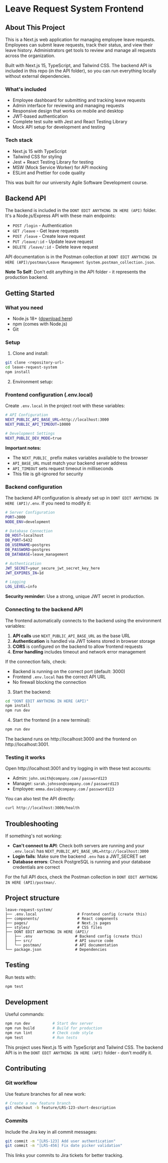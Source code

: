 # Leave Request System Frontend

## About This Project

This is a Next.js web application for managing employee leave requests. Employees can submit leave requests, track their status, and view their leave history. Administrators get tools to review and manage all requests across the organization.

Built with Next.js 15, TypeScript, and Tailwind CSS. The backend API is included in this repo (in the API folder), so you can run everything locally without external dependencies.

### What's included
- Employee dashboard for submitting and tracking leave requests
- Admin interface for reviewing and managing requests
- Responsive design that works on mobile and desktop
- JWT-based authentication
- Complete test suite with Jest and React Testing Library
- Mock API setup for development and testing

### Tech stack
- Next.js 15 with TypeScript
- Tailwind CSS for styling
- Jest + React Testing Library for testing
- MSW (Mock Service Worker) for API mocking
- ESLint and Prettier for code quality

This was built for our university Agile Software Development course.

## Backend API

The backend is included in the `DONT EDIT ANYTHING IN HERE (API)` folder. It's a Node.js/Express API with these main endpoints:

- `POST /login` - Authentication
- `GET /leave` - Get leave requests
- `POST /leave` - Create leave request
- `PUT /leave/:id` - Update leave request
- `DELETE /leave/:id` - Delete leave request

API documentation is in the Postman collection at `DONT EDIT ANYTHING IN HERE (API)/postman/Leave Management System.postman_collection.json`.

**Note To Self**: Don't edit anything in the API folder - it represents the production backend.

## Getting Started

### What you need

- Node.js 18+ ([download here](https://nodejs.org/))
- npm (comes with Node.js)
- Git

### Setup

1. Clone and install:
```bash
git clone <repository-url>
cd leave-request-system
npm install
```

2. Environment setup:

### Frontend configuration (.env.local)

Create `.env.local` in the project root with these variables:

```bash
# API Configuration
NEXT_PUBLIC_API_BASE_URL=http://localhost:3000
NEXT_PUBLIC_API_TIMEOUT=10000

# Development Settings
NEXT_PUBLIC_DEV_MODE=true
```

**Important notes:**
- The `NEXT_PUBLIC_` prefix makes variables available to the browser
- `API_BASE_URL` must match your backend server address
- `API_TIMEOUT` sets request timeout in milliseconds
- This file is git-ignored for security

### Backend configuration

The backend API configuration is already set up in `DONT EDIT ANYTHING IN HERE (API)/.env`. If you need to modify it:

```bash
# Server Configuration
PORT=3000
NODE_ENV=development

# Database Connection
DB_HOST=localhost
DB_PORT=5432
DB_USERNAME=postgres
DB_PASSWORD=postgres
DB_DATABASE=leave_management

# Authentication
JWT_SECRET=your_secure_jwt_secret_key_here
JWT_EXPIRES_IN=1d

# Logging
LOG_LEVEL=info
```

**Security reminder:** Use a strong, unique JWT secret in production.

### Connecting to the backend API

The frontend automatically connects to the backend using the environment variables:

1. **API calls** use `NEXT_PUBLIC_API_BASE_URL` as the base URL
2. **Authentication** is handled via JWT tokens stored in browser storage
3. **CORS** is configured on the backend to allow frontend requests
4. **Error handling** includes timeout and network error management

If the connection fails, check:
- Backend is running on the correct port (default: 3000)
- Frontend `.env.local` has the correct API URL
- No firewall blocking the connection

3. Start the backend:
```bash
cd "DONT EDIT ANYTHING IN HERE (API)"
npm install
npm run dev
```

4. Start the frontend (in a new terminal):
```bash
npm run dev
```

The backend runs on http://localhost:3000 and the frontend on http://localhost:3001.

### Testing it works

Open http://localhost:3001 and try logging in with these test accounts:
- Admin: `john.smith@company.com` / `password123`
- Manager: `sarah.johnson@company.com` / `password123`
- Employee: `emma.davis@company.com` / `password123`

You can also test the API directly:
```bash
curl http://localhost:3000/health
```

## Troubleshooting

If something's not working:

- **Can't connect to API**: Check both servers are running and your `.env.local` has `NEXT_PUBLIC_API_BASE_URL=http://localhost:3000`
- **Login fails**: Make sure the backend `.env` has a JWT_SECRET set
- **Database errors**: Check PostgreSQL is running and your database credentials are correct

For the full API docs, check the Postman collection in `DONT EDIT ANYTHING IN HERE (API)/postman/`.

## Project structure

```
leave-request-system/
├── .env.local                  # Frontend config (create this)
├── components/                 # React components
├── pages/                      # Next.js pages
├── styles/                     # CSS files
├── DONT EDIT ANYTHING IN HERE (API)/
│   ├── .env                   # Backend config (create this)
│   ├── src/                   # API source code
│   └── postman/               # API documentation
└── package.json               # Dependencies
```

## Testing

Run tests with:
```bash
npm test
```

## Development

Useful commands:
```bash
npm run dev          # Start dev server
npm run build        # Build for production
npm run lint         # Check code style
npm test             # Run tests
```

This project uses Next.js 15 with TypeScript and Tailwind CSS. The backend API is in the `DONT EDIT ANYTHING IN HERE (API)` folder - don't modify it.

## Contributing

### Git workflow

Use feature branches for all new work:
```bash
# Create a new feature branch
git checkout -b feature/LRS-123-short-description
```

### Commits

Include the Jira key in all commit messages:
```bash
git commit -m "[LRS-123] Add user authentication"
git commit -m "[LRS-456] Fix date picker validation"
```

This links your commits to Jira tickets for better tracking.
